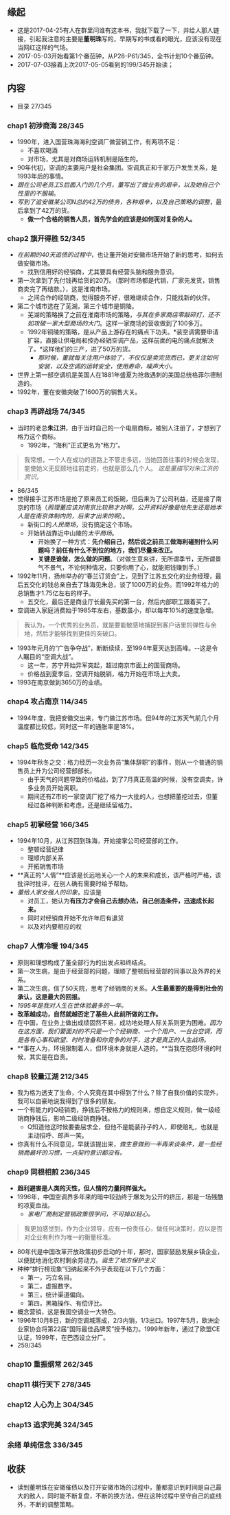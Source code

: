 ##  缘起
+ 这是2017-04-25有人在群里问谁有这本书，我就下载了一下，并给人那人链接，引起我注意的主要是**董明珠**写的，早期写的书或看的眼光，应该没有现在当网红这样的气场。
+ 2017-05-03开始看第1个番茄钟，从P28-P61/345，全书计划10个番茄钟。
+ 2017-07-03接着上次2017-05-05看到的199/345开始读；

##  内容
+ 目录 27/345

###  chap1 初涉商海  28/345
+ 1990年，进入国营珠海海利空调厂做营销工作，有两项不足：
	+ 不喜欢喝酒
	+ 对市场，尤其是对商场运转机制是陌生的。
+ 90年代初，空调的主要用户是社会集团。空调真正和千家万户发生关系，是1993年后的事情。
+ *跟在公司老员工S后面入门的几个月，董写出了做业务的艰辛，以及她自己个性里的不服输*。
+ *写到了追安徽某公司N总的42万的债务，各种艰辛，以及自己策略的调整*，最后拿到了42万的货。
	+ **做一个合格的销售人员，首先学会的应该是如何面对复杂的人。**

###  chap2 旗开得胜 52/345
+ *在前期的40天追债的过程中*，也让董开始对安徽市场开始了新的思考，如何去做安徽市场。
	+ 找到信用好的经销商，尤其要具有经营头脑和服务意识。
+ 第一次拿到了先付钱再给货的20万。（那时市场都是代销，厂家先发货，销售商卖完了再结款。），这是淮南市场。
	+ 之间合作的经销商，觉得服务不好，很难继续合作，只能找新的伙伴。
+ 第二个城市选在了芜湖，第三个城市是铜陵。
	+ 芜湖的策略换了之前在淮南市场的策略，*与其在多家商店零敲碎打，还不如攻破一家大型商场的大门*。这样一家商场的营收做到了100多万。
	+ 1992年铜陵的策略，是从产品上游存在的痛点下功夫。*装空调需要申请扩容，直接让供电局和控办经销空调产品，这样前面的电的痛点就解决了。*这样他们的三产，进了50万的货。
		+ *那时候，董就每关注用户体验了，不仅仅是卖完货而已，更关注如何安装，以及空调的运转安全，使用寿命，噪声大小。*
+ 世界上第一部空调机是美国人在1881年盛夏为抢救遇刺的美国总统格菲尔德制造的。
+ 1992年，董在安徽突破了1600万的销售大关。

###  chap3 再辟战场  74/345
+ 当时的老总**朱江洪**，由于当时自己的一个电扇商标，被别人注册了，才想到了格力这个商标。
	+ 1992年，“海利”正式更名为“格力”。
> 我常想，一个人在成功的道路上不管走多远，当她回首往事的时候会发现，能使她义无反顾地往前走的，也就是那么几个人。 *这是董描写对朱江洪的赏识。*

+ 86/345
+ 觉得接手江苏市场是抢了原来员工的饭碗，但后来为了公司利益，还是接了南京的市场（*照理董应该对南京比较熟才对啊，公开资料好像是他先生还是她本人是在南京体制内的，后来才出来的啊*）。
	+ 新街口的*人民商场*，没有搞定这个市场。
	+ 开始转战靠近中山陵的*太平商场*。
		+ 开始换了一种方式：**先介绍自己，然后说之前员工做海利碰到什么问题吗？前任有什么不到位的地方，我们尽量来改正。** 
		+ **关键是谁做，怎么做的问题**。（对做生意来讲，无所谓季节，无所谓景气不景气，不论何种情况，只要你用了心，就能把钱赚到手。）
+ 1992年11月，扬州举办的“春兰订货会”上，见到了江苏五交化的业务经理，最后五交化的钱总亲自去了珠海见朱总，谈了1000万的业务。而1992年格力的总销售才1.75亿左右的样子。
	+ 五交化，最后还是商业厅长最先买的第一台，然后内部职工跟着买了。
+ 空调进入家庭消费始于1985年左右，基数虽小，却以每年10%的速度急增。
> 我认为，一个优秀的业务员，就是要能敏感地捕捉到客户话里的弹性与余地，然后才能够找到更佳的突破口。

+ 1993年元月的“广告争夺战”，断断续续，至1994年夏天达到高峰。--这是令人瞩目的“空调大战”。
	+ 这一年，苏宁开始异军突起，超过南京市面上的国营商场。
	+ 价格战到夏季后，空调开始脱销，格力开始在市场上大卖。
+ 1993在南京做到3650万的业绩。

###  chap4 攻占南京 114/345
+ 1994年度，我把安徽交出来，专门做江苏市场。但94年的江苏天气前几个月温度都比较低，同时这一年的通胀率是18%。

###  chap5 临危受命 142/345
+ 1994年秋冬之交：格力经历一次业务员“集体辞职”的事件，则从一个普通的销售员上升为公司经营部部长。
	+ 由于天气的问题导致的价格战，到了7月真正高温的时候，没有空调卖，许多业务员开始离职。
	+ 期间还有Z市的一家空调厂挖了格力一大批的人，也想把董挖过去，但董经过各种判断和考虑，还是继续留格力。
###  chap5 初掌经营 166/345
+ 1994年10月，从江苏回到珠海，开始接掌公司经营部的工作。
	+ 整顿经营纪律
	+ 理顺内部关系
	+ 开拓销售市场
+ **真正的“人情”**应该是长远地关心一个人的未来和成长，该严格时严格，该批评时批评，在别人确有需要时给予帮助。
+ *董给人家女强人的印象*，应该是
	+ 对员工，她认为**有压力才会自己去想办法，自己创造条件，迅速成长起来。**
	+ 同时对经销商开始不允许年后有退货
	+ 以及对内要相应的权

###  chap7 人情冷暖 194/345
+ 原则和理想构成了董全部行为的出发点和终结点。
+ 第一次生病，是由于经营部的问题，理顺了整顿后经营部的同事以及外界的关系。
+ 第二次生病，信了50天院，思考了经销商的关系。**人生最重要的是得到社会的承认，这是最大的回报。**
+ *1995年是我对人生在世体验最多的一年。*
+ **改革越成功，自然就越否定了基些人此前所做的工作。**
+ 在中国，在业务上做出成绩固然不易，成功地处理人际关系则更为困难。*因为在这方面，我们要面对的不只是一个个经销商、一个个用户、一台台空调，而是各有心事和欲望、时时准备和你竞争的对手，这才是真正的人生战场。*
+ **事在人为，环境限制着人，但环境本身就是人造的。**当我在抱怨环境的时候，其实是在自责。

###  chap8 较量江湖 212/345
+ 我为格为透支了生命，个人究竟在其中得到了什么？除了自我价值的实现外，我可以自豪地说我得到了很多的朋友。
+ 一个有能力的Q经销商，挣钱后不按格力的规则来，想自定义规则，做一级经销商挣钱后，影响二级经销商挣钱。
	+ Q知道他这时候要委屈求全，但他不是能装孙子的人，即使赔礼，也就是主动招呼、郎声一笑。
+ 你真有什么不同意见，早就该提出来，*做生意做到一半再来谈条件，是一些经销商最坏的习惯，一点契约意识都没有。*

###  chap9 同根相煎 236/345
+ **趋利避害是人类的天性，但人情的力量同样强大。**
+ 1996年，中国空调界多年来的暗中较劲终于爆发为公开的挤压，那是一场残酷的凉夏血战。
	+ *家电厂商制定营销政策很学问，不可掉以轻心。*
>我更加感觉到，作为企业领导，应有一份责任心，做任何决策时，应以是否对企业有利作为唯一的衡量标准。

+ 80年代是中国改革开放政策初步启动的十年，那时，国家鼓励发展乡镇企业，以便就地消化农村剩余劳动力。*诞生了地方保护主义*
+ 种种“排行榜现象”归纳起来不外乎表现在以下几个方面：
	+ 第一，巧立名目。
	+ 第二，虚报数字。
	+ 第三，统计渠道偏向。
	+ 第四，黑箱操作、有偿评比。
+ 概念营销，这是我国空调业一大特色。
+ 1996年10月8日，新的空调城落成，2/3内销，1/3出口。1997年5月，欧洲企业家协会将第22届“国际最佳品牌奖”授予格力。1999年新年，通过了欧盟CE认证，1999年，在巴西设立分厂。
+ 259/345

###  chap10 重振纲常 262/345

###  chap11 棋行天下 278/345

###  chap12 人心为上 304/345

###  chap13 追求完美 324/345

###  余绪 单纯信念  336/345


##  收获
+ 读到董明珠在安徽催债以及打开安徽市场的过程中，董都意识到时间是自己最大的敌人，同时能不断复盘，不断的换方法，但在这种过程中坚守自己的底线外，不断的调整策略。